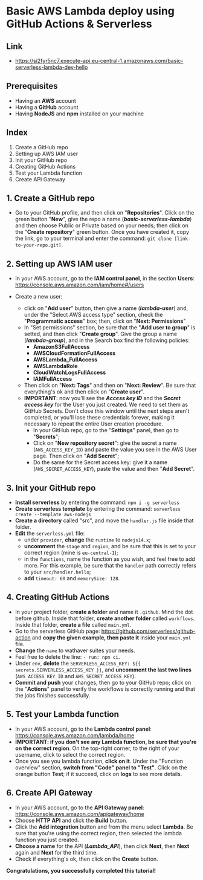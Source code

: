 ﻿# Basic AWS Lambda deploy using GitHub Actions & Serverless

## Link
 - https://si2fyr5nc7.execute-api.eu-central-1.amazonaws.com/basic-serverless-lambda-dev-hello

## Prerequisites
 - Having an **AWS** account
 - Having a **GitHub** account
 - Having **NodeJS** and **npm** installed on your machine

## Index

 1. Create a GitHub repo
 2. Setting up AWS IAM user
 3. Init your GitHub repo
 4. Creating GitHub Actions
 5. Test your Lambda function
 6. Create API Gateway

## 1. Create a GitHub repo

 - Go to your GitHub profile, and then click on "**Repositories**". Click on the green button "**New**", give the repo a name (***basic-serverless-lambda***) and then choose Public or Private based on your needs; then click on the "**Create repository**" green button. Once you have created it, copy the link, go to your terminal and enter the command: `git clone [link-to-your-repo.git]`.

## 2. Setting up AWS IAM user

 - In your AWS account, go to the **IAM control panel**, in the section **Users**:
   https://console.aws.amazon.com/iam/home#/users
   
 - Create a new user:
	 - click on "**Add user**" button, then give a name (***lambda-user***) and, under the "Select AWS access type" section, check the "**Programmatic access**" box; then, click on "**Next: Permissions**"
	 - In "Set permissions" section, be sure that the "**Add user to group**" is setted, and then click "**Create group**". Give the group a name (***lambda-group***), and in the Search box find the following policies:
		 - **AmazonS3FullAccess**
		 - **AWSCloudFormationFullAccess**
		 - **AWSLambda_FullAccess**
		 - **AWSLambdaRole**
		 - **CloudWatchLogsFullAccess**
		 - **IAMFullAccess**
	 - Then click on "**Next: Tags**" and then on "**Next: Review**". Be sure that everything's ok and then click on "**Create user**".
	 - **IMPORTANT**: now you'll see the ***Access key ID*** and the ***Secret access key*** for the User you just created. We need to set them as GitHub Secrets. Don't close this window until the next steps aren't completed, or you'll lose these credentials forever, making it necessary to repeat the entire User creation procedure.
		 - In your GitHub repo, go to the "**Settings**" panel, then go to "**Secrets**";
		 - Click on "**New repository secret**": give the secret a name (`AWS_ACCESS_KEY_ID`) and paste the value you see in the AWS User page. Then click on "**Add Secret**";
		 - Do the same for the Secret access key: give it a name (`AWS_SECRET_ACCESS_KEY`), paste the value and then "**Add Secret**".

## 3. Init your GitHub repo

 - **Install serverless** by entering the command: `npm i -g serverless`
 - **Create serverless template** by entering the command: `serverless create --template aws-nodejs`
 - **Create a directory** called "src", and move the `handler.js` file inside that folder. 
 - **Edit** the `serverless.yml` file:
	 - under `provider`, **change** the `runtime` to `nodejs14.x`;
	 - **uncomment** the `stage` and `region`, and be sure that this is set to your correct region (mine is `eu-central-1`);
	 - in the `functions`, name the function as you wish, and feel free to add more. For this example, be sure that the `handler` path correctly refers to your `src/handler.hello`;
	 - **add** `timeout: 60` and `memorySize: 128`.

## 4. Creating GitHub Actions

 - In your project folder, **create a folder** and name it `.github`. Mind the dot before github. Inside that folder, **create another folder** called `workflows`. Inside that folder, **create a file** called `main.yml`.
 - Go to the serverless GitHub page: https://github.com/serverless/github-action and **copy the given example, then paste it** inside your `main.yml` file.
 - **Change** the `name` to wathaver suites your needs.
 - Feel free to delete the line: `- run: npm ci`.
 - Under `env`, **delete** the `SERVERLESS_ACCESS_KEY: ${{ secrets.SERVERLESS_ACCESS_KEY }}`, and **uncomment the last two lines** (`AWS_ACCESS_KEY_ID` and `AWS_SECRET_ACCESS_KEY`).
 - **Commit and push** your changes, then go to your GitHub repo; click on the "**Actions**" panel to verify the workflows is correctly running and that the jobs finishes successfully.

## 5. Test your Lambda function

 - In your AWS account, go to the **Lambda control panel**: https://console.aws.amazon.com/lambda/home
 - **IMPORTANT: if you don't see any Lambda function, be sure that you're on the correct region**. On the top-right corner, to the right of your username, click to select the correct region.
 -  Once you see you lambda function, **click on it**. Under the "Function overview" section, **switch from "Code" panel to "Test"**. Click on the orange button **Test**; if it succeed, click on **logs** to see more details.

## 6. Create API Gateway

 - In your AWS account, go to the **API Gateway panel**: https://console.aws.amazon.com/apigateway/home
 - Choose **HTTP API** and click the **Build** button.
 - Click the **Add integration** button and from the menu select **Lambda**. Be sure that you're using the correct region, then selected the lambda function you just created.
 -  **Choose a name** for the API (***Lambda_API***), then click **Next**, then **Next** again and **Next** for the third time.
 - Check if everything's ok, then click on the **Create** button.

**Congratulations, you successfully completed this tutorial!**

